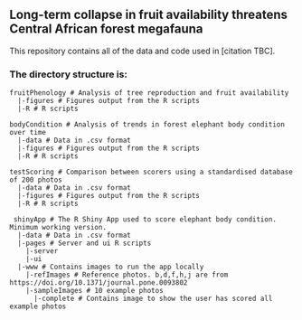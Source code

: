 ## Long-term collapse in fruit availability threatens Central African forest megafauna #### 


This repository contains all of the data and code used in [citation TBC].

### The directory structure is:

```
fruitPhenology # Analysis of tree reproduction and fruit availability
  |-figures # Figures output from the R scripts
  |-R # R scripts
  
bodyCondition # Analysis of trends in forest elephant body condition over time
  |-data # Data in .csv format
  |-figures # Figures output from the R scripts
  |-R # R scripts
  
testScoring # Comparison between scorers using a standardised database of 200 photos
  |-data # Data in .csv format
  |-figures # Figures output from the R scripts
  |-R # R scripts
  
 shinyApp # The R Shiny App used to score elephant body condition. Minimum working version.
  |-data # Data in .csv format
  |-pages # Server and ui R scripts
    |-server
    |-ui
  |-www # Contains images to run the app locally
    |-refImages # Reference photos. b,d,f,h,j are from https://doi.org/10.1371/journal.pone.0093802
    |-sampleImages # 10 example photos
      |-complete # Contains image to show the user has scored all example photos
```
